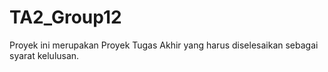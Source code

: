 # TA2_Group12
Proyek ini merupakan Proyek Tugas Akhir yang harus diselesaikan sebagai syarat kelulusan.
